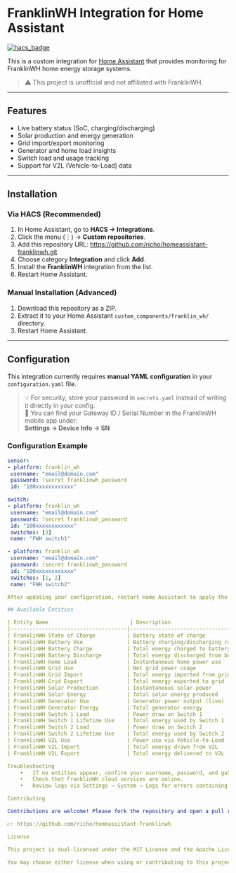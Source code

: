 # FranklinWH Integration for Home Assistant

[![hacs_badge](https://img.shields.io/badge/HACS-Custom-blue.svg?style=for-the-badge)](https://github.com/hacs/integration)

This is a custom integration for [Home Assistant](https://www.home-assistant.io/) that provides monitoring for FranklinWH home energy storage systems.

> ⚠️ This project is unofficial and not affiliated with FranklinWH.

---

## Features

- Live battery status (SoC, charging/discharging)
- Solar production and energy generation
- Grid import/export monitoring
- Generator and home load insights
- Switch load and usage tracking
- Support for V2L (Vehicle-to-Load) data

---

## Installation

### Via HACS (Recommended)

1. In Home Assistant, go to **HACS → Integrations**.
2. Click the menu (⋮) → **Custom repositories**.
3. Add this repository URL: https://github.com/richo/homeassistant-franklinwh.git
4. Choose category **Integration** and click **Add**.
5. Install the **FranklinWH** integration from the list.
6. Restart Home Assistant.

### Manual Installation (Advanced)

1. Download this repository as a ZIP.
2. Extract it to your Home Assistant `custom_components/franklin_wh/` directory.
3. Restart Home Assistant.

---

## Configuration

This integration currently requires **manual YAML configuration** in your `configuration.yaml` file.

> 💡 For security, store your password in `secrets.yaml` instead of writing it directly in your config.  
> 🔎 You can find your Gateway ID / Serial Number in the FranklinWH mobile app under:  
> **Settings → Device Info → SN**

### Configuration Example

```yaml
sensor:
- platform: franklin_wh
 username: "email@domain.com"
 password: !secret franklinwh_password
 id: "100xxxxxxxxxxxx"

switch:
- platform: franklin_wh
 username: "email@domain.com"
 password: !secret franklinwh_password
 id: "100xxxxxxxxxxxx"
 switches: [3]
 name: "FWH switch1"

- platform: franklin_wh
 username: "email@domain.com"
 password: !secret franklinwh_password
 id: "100xxxxxxxxxxxx"
 switches: [1, 2]
 name: "FWH switch2"

After updating your configuration, restart Home Assistant to apply the changes.

## Available Entities

| Entity Name                          | Description                               | Unit      |
|-------------------------------------|-------------------------------------------|-----------|
| FranklinWH State of Charge          | Battery state of charge                   | %         |
| FranklinWH Battery Use              | Battery charging/discharging rate         | kW        |
| FranklinWH Battery Charge           | Total energy charged to battery           | kWh       |
| FranklinWH Battery Discharge        | Total energy discharged from battery      | kWh       |
| FranklinWH Home Load                | Instantaneous home power use              | kW        |
| FranklinWH Grid Use                 | Net grid power usage                      | kW        |
| FranklinWH Grid Import              | Total energy imported from grid           | kWh       |
| FranklinWH Grid Export              | Total energy exported to grid             | kWh       |
| FranklinWH Solar Production         | Instantaneous solar power                 | kW        |
| FranklinWH Solar Energy             | Total solar energy produced               | kWh       |
| FranklinWH Generator Use            | Generator power output (live)             | kW        |
| FranklinWH Generator Energy         | Total generator energy                    | kWh       |
| FranklinWH Switch 1 Load            | Power draw on Switch 1                    | W         |
| FranklinWH Switch 1 Lifetime Use    | Total energy used by Switch 1             | Wh        |
| FranklinWH Switch 2 Load            | Power draw on Switch 2                    | W         |
| FranklinWH Switch 2 Lifetime Use    | Total energy used by Switch 2             | Wh        |
| FranklinWH V2L Use                  | Power use via Vehicle-to-Load             | W         |
| FranklinWH V2L Import               | Total energy drawn from V2L               | Wh        |
| FranklinWH V2L Export               | Total energy delivered to V2L             | Wh        |

Troubleshooting
	•	If no entities appear, confirm your username, password, and gateway ID.
	•	Check that FranklinWH cloud services are online.
	•	Review logs via Settings → System → Logs for errors containing franklin_wh.

Contributing

Contributions are welcome! Please fork the repository and open a pull request:

👉 https://github.com/richo/homeassistant-franklinwh

License

This project is dual-licensed under the MIT License and the Apache License 2.0.

You may choose either license when using or contributing to this project.
